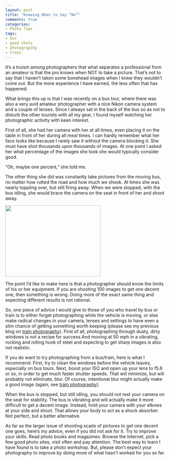 ```yaml
---
layout: post
title: "Knowing When to Say “No”"
comments: true
categories:
- Photo Tips
tags:
- bus
- good shots
- photograp[hy
- train
---
```

It’s a truism among photographers that what separates a professional from an amateur is that the pro knows when NOT to take a picture. That’s not to say that I haven’t taken some bonehead images when I knew they wouldn’t come out. But the more experience I have earned, the less often that has happened.

What brings this up is that I was recently on a bus tour, where there was also a very avid amateur photographer with a nice Nikon camera system and a couple of lenses. Since I always sat in the back of the bus so as not to disturb the other tourists with all my gear, I found myself watching her photographic activity with keen interest.

First of all, she had her camera with her at all times, even placing it on the table in front of her during all meal times. I can hardly remember what her face looks like because I rarely saw it without the camera blocking it. She must have shot thousands upon thousands of images. At one point I asked her what percentage of the images she took she would typically consider good.

“Oh, maybe one percent,” she told me.

The other thing she did was constantly take pictures from the moving bus, no matter how rutted the road and how much we shook. At times she was nearly toppling over, but still firing away. When we were stopped, with the bus idling, she would brace the camera on the seat in front of her and shoot away.

<a href="http://blog.lesterpickerphoto.com/wp-content/uploads/2012/05/CameraAwesomePhoto.jpg"><img class="size-medium wp-image-2125" title="CameraAwesomePhoto" src="http://blog.lesterpickerphoto.com/wp-content/uploads/2012/05/CameraAwesomePhoto-300x224.jpg" alt="" width="300" height="224" /></a>

The point I’d like to make here is that a photographer should know the limits of his or her equipment. If you are shooting 100 images to get one decent one, then something is wrong. Doing more of the exact same thing and expecting different results is not rational.

So, one piece of advice I would give to those of you who travel by bus or train is to either forget photographing while the vehicle is moving, or else make radical changes in your camera, lenses and settings to have even a slim chance of getting something worth keeping (please see my previous blog on <a href="http://blog.lesterpickerphoto.com/2010/08/17/train-photography/">train photography</a>). First of all, photographing through dusty, dirty windows is not a recipe for success.And moving at 50 mph in a vibrating, rocking and rolling hunk of steel and expecting to get sharp images is also not realistic.

If you do want to try photographing from a bus/train, here is what I recommend. First, try to clean the windows before the vehicle leaves, especially on bus tours. Next, boost your ISO and open up your lens to f5.6 or so, in order to get much faster shutter speeds. That will minimize, but will probably not eliminate, blur. Of course, intentional blur might actually make a good image (again, see <a href="http://blog.lesterpickerphoto.com/2010/08/17/train-photography/">train photography</a>).

When the bus is stopped, but still idling, you should not rest your camera on the seat for stability. The bus is vibrating and will actually make it more difficult to get a decent image. Instead, hold your camera with your elbows at your side and shoot. That allows your body to act as a shock absorber. Not perfect, but a better alternative.

As far as the larger issue of shooting scads of pictures to get one decent one goes, here’s my advice, even if you did not ask for it. Try to improve your skills. Read photo books and magazines. Browse the Internet, pick a few good photo sites, visit often and pay attention. The best way to learn I have found is to take a photo workshop. But, please don’t expect your photography to improve by doing more of what hasn’t worked for you so far.